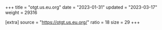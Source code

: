 +++
title = "otgt.us.eu.org"
date = "2023-01-31"
updated = "2023-03-17"
weight = 29316

[extra]
source = "https://otgt.us.eu.org/"
ratio = 18
size = 29
+++

